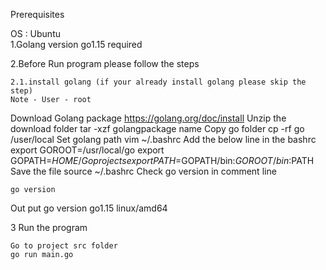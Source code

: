 Prerequisites 
 
OS : Ubuntu  
1.Golang version go1.15 required

2.Before Run program please follow the steps

	2.1.install golang (if your already install golang please skip the step) 
	Note - User - root

Download  Golang package 
	https://golang.org/doc/install
Unzip the download folder 
   tar -xzf golangpackage name 
Copy go folder 
	cp -rf  go /user/local
Set golang path 
	vim ~/.bashrc
Add the below line in the bashrc 
	export GOROOT=/usr/local/go
	export GOPATH=$HOME/Goprojects
	export PATH=$GOPATH/bin:$GOROOT/bin:$PATH
Save the file
	source  ~/.bashrc
Check go version in comment line
	
	go version 
 Out put 
	go version go1.15 linux/amd64

3 Run the program  
    
    Go to project src folder 
    go run main.go
 
